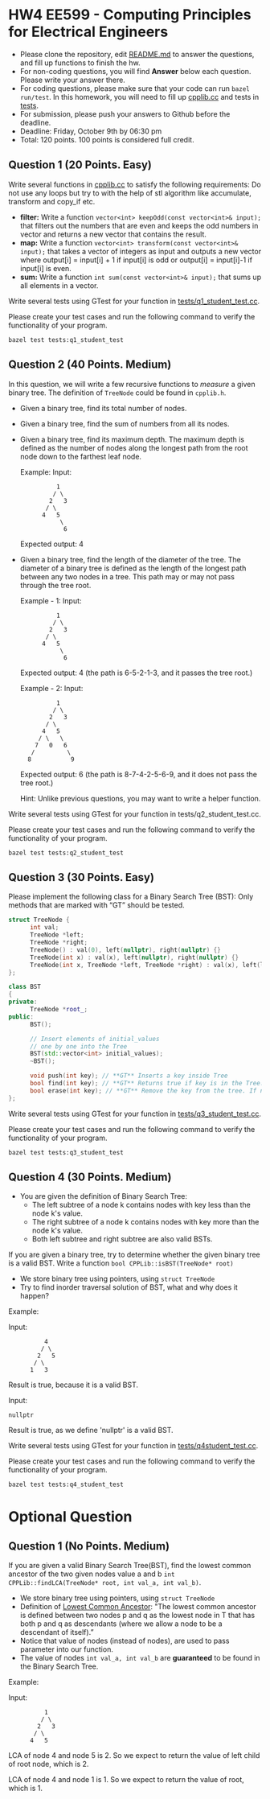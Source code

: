 
# HW4 EE599 - Computing Principles for Electrical Engineers

- Please clone the repository, edit [README.md](README.md) to answer the questions, and fill up functions to finish the hw.
- For non-coding questions, you will find **Answer** below each question. Please write your answer there.
- For coding questions, please make sure that your code can run ```bazel run/test```. In this homework, you will need to fill up [cpplib.cc](src/lib/cpplib.cc) and tests in [tests](tests).
- For submission, please push your answers to Github before the deadline.
- Deadline: Friday, October 9th by 06:30 pm
- Total: 120 points. 100 points is considered full credit.

## Question 1 (20 Points. Easy)

Write several functions in [cpplib.cc](src/lib/cpplib.cc) to satisfy the following requirements:
Do not use any loops but try to with the help of stl algorithm like accumulate, transform and copy_if etc.

- **filter:** Write a function ```vector<int> keepOdd(const vector<int>& input);``` that filters out the numbers that are even and keeps the odd numbers in vector and returns a new vector that contains the result.
- **map:** Write a function ```vector<int> transform(const vector<int>& input);``` that takes a vector of integers as input and outputs a new vector where output[i] = input[i] + 1 if input[i] is odd or output[i] = input[i]-1 if input[i] is even.
- **sum:** Write a function ```int sum(const vector<int>& input);``` that sums up all elements in a vector.

Write several tests using GTest for your function in [tests/q1_student_test.cc](tests/q1_student_test.cc).

Please create your test cases and run the following command to verify the functionality of your program.

```shell
bazel test tests:q1_student_test
```

## Question 2 (40 Points. Medium)

In this question, we will write a few recursive functions to *measure* a given binary tree. The definition of ```TreeNode``` could be found in ```cpplib.h```.

- Given a binary tree, find its total number of nodes.
- Given a binary tree, find the sum of numbers from all its nodes.
- Given a binary tree, find its maximum depth. The maximum depth is defined as the number of nodes along the longest path from the root node down to the farthest leaf node.

  Example:
  Input:

  ```
            1
           / \
          2   3
         / \ 
        4   5
             \ 
              6
  ```

  Expected output: 4
- Given a binary tree, find the length of the diameter of the tree. The diameter of a binary tree is defined as the length of the longest path between any two nodes in a tree. This path may or may not pass through the tree root.

  Example - 1:
  Input:

  ```
            1
           / \
          2   3
         / \
        4   5
             \
              6
  ```

  Expected output: 4 (the path is 6-5-2-1-3, and it passes the tree root.)

  Example - 2:
  Input:

  ```
            1
           / \
          2   3
         / \
        4   5
       / \   \
      7   0   6
     /         \
    8           9
  ```

  Expected output: 6 (the path is 8-7-4-2-5-6-9, and it does not pass the tree root.)

  Hint: Unlike previous questions, you may want to write a helper function.

Write several tests using GTest for your function in tests/q2_student_test.cc.

Please create your test cases and run the following command to verify the functionality of your program.

```shell
bazel test tests:q2_student_test
```

## Question 3 (30 Points. Easy)

Please implement the following class for a Binary Search Tree (BST):
Only methods that are marked with “GT” should be tested.

```cpp
struct TreeNode {
      int val;
      TreeNode *left;
      TreeNode *right;
      TreeNode() : val(0), left(nullptr), right(nullptr) {}
      TreeNode(int x) : val(x), left(nullptr), right(nullptr) {}
      TreeNode(int x, TreeNode *left, TreeNode *right) : val(x), left(left), right(right) {}
};

class BST
{
private:
      TreeNode *root_;
public:
      BST();

      // Insert elements of initial_values
      // one by one into the Tree
      BST(std::vector<int> initial_values);
      ~BST();

      void push(int key); // **GT** Inserts a key inside Tree
      bool find(int key); // **GT** Returns true if key is in the Tree.
      bool erase(int key); // **GT** Remove the key from the tree. If not successful, return false.
};
```

Write several tests using GTest for your function in [tests/q3_student_test.cc](tests/q3_student_test.cc).

Please create your test cases and run the following command to verify the functionality of your program.

```shell
bazel test tests:q3_student_test
```

## Question 4 (30 Points. Medium)

- You are given the definition of Binary Search Tree:
  - The left subtree of a node k contains nodes with key less than the node k's value.
  - The right subtree of a node k contains nodes with key more than the node k's value.
  - Both left subtree and right subtree are also valid BSTs.

If you are given a binary tree, try to determine whether the given binary tree is a valid BST. Write a function `bool CPPLib::isBST(TreeNode* root)`

- We store binary tree using pointers, using `struct TreeNode`
- Try to find inorder traversal solution of BST, what and why does it happen?

Example:

Input:

```
          4
         / \
        2   5
       / \
      1   3
```
Result is true, because it is a valid BST.

Input:

```
nullptr
```

Result is true, as we define 'nullptr' is a valid BST.

Write several tests using GTest for your function in [tests/q4student_test.cc](tests/q4_student_test.cc).

Please create your test cases and run the following command to verify the functionality of your program.

```shell
bazel test tests:q4_student_test
```

# Optional Question

## Question 1 (No Points. Medium)

If you are given a valid Binary Search Tree(BST), find the lowest common ancestor of the two given nodes value a and b `int CPPLib::findLCA(TreeNode* root, int val_a, int val_b)`.

- We store binary tree using pointers, using `struct TreeNode`
- Definition of [Lowest Common Ancestor](https://en.wikipedia.org/wiki/Lowest_common_ancestor): "The lowest common ancestor is defined between two nodes p and q as the lowest node in T that has both p and q as descendants (where we allow a node to be a descendant of itself).”
- Notice that value of nodes (instead of nodes), are used to pass parameter into our function.
- The value of nodes `int val_a, int val_b` are **guaranteed** to be found in the Binary Search Tree.
  
Example:

Input:

```
          1
         / \
        2   3
       / \
      4   5
```

LCA of node 4 and node 5 is 2. So we expect to return the value of left child of root node, which is 2.

LCA of node 4 and node 1 is 1. So we expect to return the value of root, which is 1.
